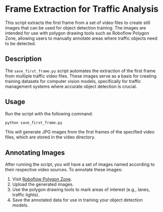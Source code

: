 # Frame Extraction for Traffic Analysis

This script extracts the first frame from a set of video files to create still images that can be used for object detection training.
The images are intended for use with polygon drawing tools such as Roboflow Polygon Zone,
allowing users to manually annotate areas where traffic objects need to be detected.

## Description

The `save_first_frame.py` script automates the extraction of the first frame from multiple traffic video files.
These images serve as a basis for creating training datasets for computer vision models, specifically for traffic management
systems where accurate object detection is crucial.

## Usage

Run the script with the following command:

```bash
python save_first_frame.py
```

This will generate JPG images from the first frames of the specified video files, which are stored in the video directory.

## Annotating Images

After running the script, you will have a set of images named according to their respective video sources. To annotate these images:

1. Visit [Roboflow Polygon Zone](https://roboflow.github.io/polygonzone/?ref=blog.roboflow.com).
2. Upload the generated images.
3. Use the polygon drawing tools to mark areas of interest (e.g., lanes, traffic lights).
4. Save the annotated data for use in training your object detection models.
